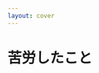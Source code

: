 ```yaml
---
layout: cover
---
```

<div class="flex items-center">
  <h1>苦労したこと</h1>
</div>

<style>
.slidev-layout {
  background-image: url("/images/title04.png");
}
</style>